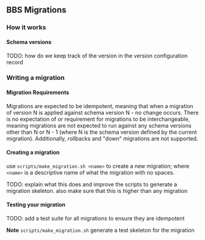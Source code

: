 ## BBS Migrations

### How it works

#### Schema versions

TODO: how do we keep track of the version in the version configuration record

### Writing a migration

#### Migration Requirements

Migrations are expected to be idempotent, meaning that when a migration of version N is applied against schema version N - no change occurs. There is no expectation of or requirement for migrations to be interchangeable, meaning migrations are not expected to run against any schema versions other than N or N - 1 (where N is the schema version defined by the current migration).  Additionally, rollbacks and "down" migrations are not supported.

#### Creating a migration

use `scripts/make_migration.sh <name>` to create a new migration; where `<name>` is a descriptive name of what the migration with no spaces.

TODO: explain what this does and improve the scripts to generate a migration skeleton. also make sure that this is higher than any migration

#### Testing your migration

TODO: add a test suite for all migrations to ensure they are idempotent

**Note** `scripts/make_migration.sh` generate a test skeleton for the migration
